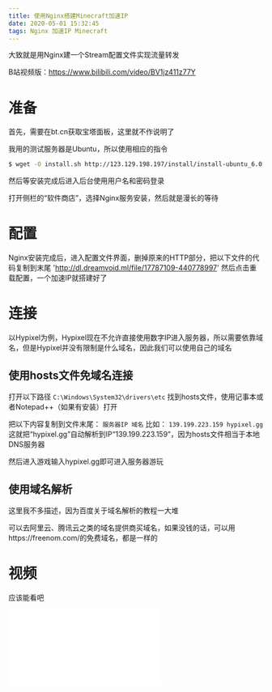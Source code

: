 ```yaml
---
title: 使用Nginx搭建Minecraft加速IP
date: 2020-05-01 15:32:45
tags: Nginx 加速IP Minecraft
---
```

大致就是用Nginx建一个Stream配置文件实现流量转发

B站视频版：https://www.bilibili.com/video/BV1jz411z77Y
# 准备
首先，需要在bt.cn获取宝塔面板，这里就不作说明了

我用的测试服务器是Ubuntu，所以使用相应的指令
``` bash
$ wget -O install.sh http://123.129.198.197/install/install-ubuntu_6.0.sh && sudo bash install.sh'
```
然后等安装完成后进入后台使用用户名和密码登录

打开侧栏的“软件商店”，选择Nginx服务安装，然后就是漫长的等待

# 配置
Nginx安装完成后，进入配置文件界面，删掉原来的HTTP部分，把以下文件的代码复制到末尾
'http://dl.dreamvoid.ml/file/17787109-440778997'
然后点击重载配置，一个加速IP就搭建好了

# 连接
以Hypixel为例，Hypixel现在不允许直接使用数字IP进入服务器，所以需要依靠域名，但是Hypixel并没有限制是什么域名，因此我们可以使用自己的域名
## 使用hosts文件免域名连接
打开以下路径
`C:\Windows\System32\drivers\etc`
找到hosts文件，使用记事本或者Notepad++（如果有安装）打开

把以下内容复制到文件末尾：
`服务器IP 域名`
比如：
`139.199.223.159 hypixel.gg`
这就把“hypixel.gg”自动解析到IP“139.199.223.159”，因为hosts文件相当于本地DNS服务器

然后进入游戏输入hypixel.gg即可进入服务器游玩
## 使用域名解析
这里我不多描述，因为百度关于域名解析的教程一大堆

可以去阿里云、腾讯云之类的域名提供商买域名，如果没钱的话，可以用https://freenom.com/的免费域名，都是一样的
# 视频
应该能看吧

<iframe src="//player.bilibili.com/player.html?aid=200445265&bvid=BV1jz411z77Y&cid=185486449&page=1" scrolling="no" border="0" frameborder="no" framespacing="0" allowfullscreen="true"> </iframe>
